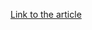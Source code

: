 [Link to the article](https://thehackernews.com/2025/08/man-in-middle-attack-prevention-guide.html)
